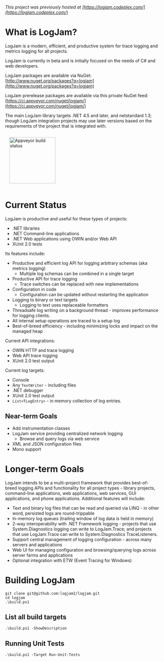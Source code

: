 ﻿
*This project was previously hosted at [https://logjam.codeplex.com/](https://logjam.codeplex.com/)*

# What is LogJam?
LogJam is a modern, efficient, and productive system for trace logging and metrics logging for all projects.

LogJam is currently in beta and is initially focused on the needs of C# and web developers.

LogJam packages are available via NuGet: [http://www.nuget.org/packages?q=logjam](http://www.nuget.org/packages?q=logjam)

LogJam prerelease packages are available via this private NuGet feed: [https://ci.appveyor.com/nuget/logjam/](https://ci.appveyor.com/nuget/logjam/)

The main LogJam library targets .NET 4.5 and later, and netstandard 1.3; though LogJam integration projects may use later versions based on the requirements of the project that is integrated with.

<a href="https://ci.appveyor.com/api/projects/status/github/logjam2/logjam">
<img src="https://ci.appveyor.com/api/projects/status/github/logjam2/logjam?svg=true" alt="Appveyor build status" width="150" style="margin:1em"></a>

# Current Status
LogJam is productive and useful for these types of projects:

* .NET libraries
* .NET Command-line applications
* .NET Web applications using OWIN and/or Web API
* XUnit 2.0 tests

Its features include:

* Productive and efficient log API for logging arbitrary schemas (aka metrics logging)
  * Multiple log schemas can be combined in a single target
* Productive API for trace logging
  * Trace switches can be replaced with new implementations
* Configuration in code
  * Configuration can be updated without restarting the application
* Logging to binary or text targets
  * Logging to text uses replaceable formatters
* Threadsafe log writing on a background thread - improves performance for logging clients.
* All internal setup operations are traced to a setup log
* Best-of-breed efficiency - including minimizing locks and impact on the managed heap

Current API integrations:

* OWIN HTTP and trace logging
* Web API trace logging
* XUnit 2.0 test output

Current log targets:

* Console
* Any ```TextWriter``` - including files
* .NET debugger
* XUnit 2.0 test output
* ```List<TLogEntry>``` - in memory collection of log entries.

## Near-term Goals
* Add instrumentation classes
* LogJam service providing centralized network logging
  * Browse and query logs via web service
* XML and JSON configuration files
* Mono support

# Longer-term Goals
LogJam intends to be a multi-project framework that provides best-of-breed logging APIs and functionality for all project types - library projects, command-line applications, web applications, web services, GUI applications, and phone applications. Additional features will include:

* Text and binary log files that can be read and queried via LINQ - in other word, persisted logs are round-trippable
* In-memory log queues (trailing window of log data is held in memory)
* 2-way interoperability with .NET Framework logging - projects that use System.Diagnostics logging can write to LogJam.Trace; and projects that use LogJam.Trace can write to System.Diagnostics TraceListeners.
* Support central management of logging configuration - across many servers and applications
* Web UI for managing configuration and browsing/querying logs across server farms and applications
* Optional integration with ETW (Event Tracing for Windows)

# Building LogJam

```
git clone git@github.com:logjam2/logjam.git
cd logjam
.\build.ps1
```

## List all build targets

```
.\build.ps1 -ShowDescription
```

## Running Unit Tests

```
.\build.ps1 -Target Run-Unit-Tests
```
